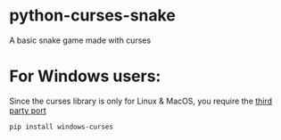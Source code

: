 # python-curses-snake
A basic snake game made with curses
# For Windows users:
Since the curses library is only for Linux & MacOS, you require the [third party port](https://pypi.org/project/windows-curses/)
```
pip install windows-curses
```
